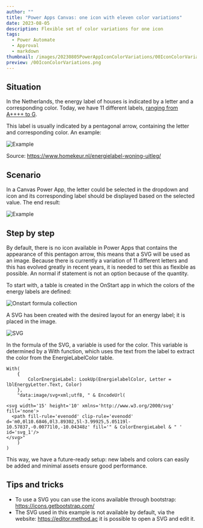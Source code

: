 ```yaml
---
author: ""
title: "Power Apps Canvas: one icon with eleven color variations"
date: 2023-08-05
description: Flexible set of color variations for one icon
tags:
  - Power Automate
  - Approval
  - markdown
thumbnail: /images/20230805PowerAppIconColorVariations/00IconColorVariations.png
preview: /00IconColorVariations.png
---
```


## Situation
In the Netherlands, the energy label of houses is indicated by a letter and a corresponding color. Today, we have 11 different labels, [ranging from A++++ to G](https://woonbewust.nl/energielabel-woningen).

This label is usually indicated by a pentagonal arrow, containing the letter and corresponding color. An example:

![Example](/images/20230805PowerAppIconColorVariations/1-Example.png)

Source: https://www.homekeur.nl/energielabel-woning-uitleg/ 

## Scenario
In a Canvas Power App, the letter could be selected in the dropdown and icon and its corresponding label should be displayed based on the selected value.
The end result:

![Example](/images/20230805PowerAppIconColorVariations/2-EndResult.gif)

## Step by step
By default, there is no icon available in Power Apps that contains the appearance of this pentagon arrow, this means that a SVG will be used as an image. Because there is currently a variation of 11 different letters and this has evolved greatly in recent years, it is needed to set this as flexible as possible. An normal if statement is not an option because of the quantity. 

To start with, a table is created in the OnStart app in which the colors of the energy labels are defined:

![Onstart formula collection](/images/20230805PowerAppIconColorVariations/3-Onstart.png)

A SVG has been created with the desired layout for an energy label; it is placed in the image.

![SVG](/images/20230805PowerAppIconColorVariations/4-SVG.png)

In the formula of the SVG, a variable is used for the color. This variable is determined by a With function, which uses the text from the label to extract the color from the EnergieLabelColor table.

```
With(
    {
        ColorEnergieLabel: LookUp(EnergielabelColor, Letter = lblEnergyLetter.Text, Color)
    },
    "data:image/svg+xml;utf8, " & EncodeUrl(
        "
<svg width='15' height='10' xmlns='http://www.w3.org/2000/svg' fill='none'>
  <path fill-rule='evenodd' clip-rule='evenodd' d='m0,0l10.6846,0l3.89302,5l-3.99925,5.05119l-10.57837,-0.00771l0,-10.04348z' fill='" & ColorEnergieLabel & " ' id='svg_1'/>
</svg>"
    )
)
```

This way, we have a future-ready setup: new labels and colors can easily be added and minimal assets ensure good performance.


## Tips and tricks
* To use a SVG you can use the icons available through bootstrap: https://icons.getbootstrap.com/
* The SVG used in this example is not available by default, via the website: https://editor.method.ac it is possible to open a SVG and edit it.
